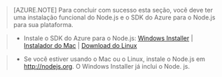 > [AZURE.NOTE]
> Para concluir com sucesso esta seção, você deve ter uma instalação funcional do Node.js e o SDK do Azure para o Node.js para sua plataforma.

>* Instale o SDK do Azure para o Node.js: <a href="http://go.microsoft.com/fwlink/?LinkId=254279">Windows Installer</a> | <a href="http://go.microsoft.com/fwlink/?LinkId=253471">Instalador do Mac</a> | <a href="http://go.microsoft.com/fwlink/?LinkId=253472">Download do Linux</a></li>

>* Se você estiver usando o Mac ou o Linux, instale o Node.js em <a href="http://nodejs.org">http://nodejs.org</a>. O Windows Installer já inclui o Node. js.



<!--HONumber=45--> 
